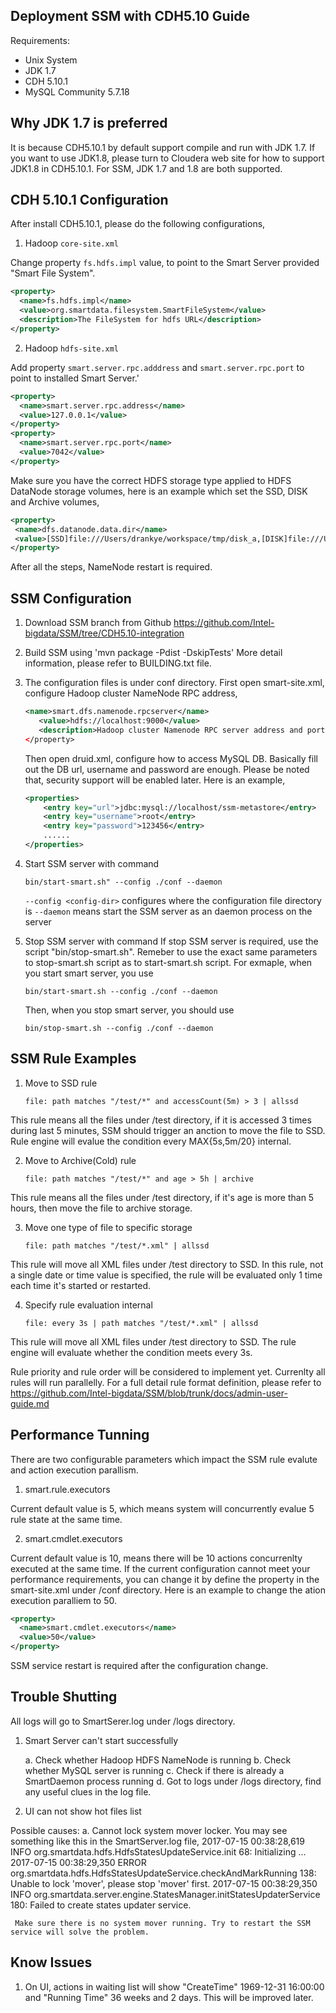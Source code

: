 Deployment SSM with CDH5.10 Guide
----------------------------------------------------------------------------------
Requirements:

* Unix System
* JDK 1.7
* CDH 5.10.1
* MySQL Community 5.7.18


Why JDK 1.7 is preferred
----------------------------------------------------------------------------------

  It is because CDH5.10.1 by default support compile and run with JDK 1.7. If you
  want to use JDK1.8, please turn to Cloudera web site for how to support JDK1.8
  in CDH5.10.1.
  For SSM, JDK 1.7 and 1.8 are both supported.


CDH 5.10.1 Configuration
----------------------------------------------------------------------------------
After install CDH5.10.1, please do the following configurations,

1. Hadoop `core-site.xml`

Change property `fs.hdfs.impl` value, to point to the Smart Server provided "Smart
File System".

```xml
<property>
  <name>fs.hdfs.impl</name>
  <value>org.smartdata.filesystem.SmartFileSystem</value>
  <description>The FileSystem for hdfs URL</description>
</property>
```

2. Hadoop `hdfs-site.xml`

Add property `smart.server.rpc.adddress` and `smart.server.rpc.port` to point to 
installed Smart Server.'

```xml
<property>
  <name>smart.server.rpc.address</name>
  <value>127.0.0.1</value>
</property>
<property>
  <name>smart.server.rpc.port</name>
  <value>7042</value>
</property> 
```

Make sure you have the correct HDFS storage type applied to HDFS DataNode storage
volumes, here is an example which set the SSD, DISK and Archive volumes,

```xml
<property>
 <name>dfs.datanode.data.dir</name>
 <value>[SSD]file:///Users/drankye/workspace/tmp/disk_a,[DISK]file:///Users/drankye/workspace/tmp/disk_b,[ARCHIVE]file:///Users/drankye/workspace/tmp/disk_c</value>
</property>
```

After all the steps, NameNode restart is required.


SSM Configuration
---------------------------------------------------------------------------------
1. Download SSM branch from Github https://github.com/Intel-bigdata/SSM/tree/CDH5.10-integration
2. Build SSM using 
   'mvn package -Pdist -DskipTests'
   More detail information, please refer to BUILDING.txt file. 
3. The configuration files is under conf directory. First open smart-site.xml, configure
   Hadoop cluster NameNode RPC address,
   
   ```xml
   <name>smart.dfs.namenode.rpcserver</name>
      <value>hdfs://localhost:9000</value>
      <description>Hadoop cluster Namenode RPC server address and port</description>
   </property>
   ```
   
   Then open druid.xml, configure how to access MySQL DB. Basically fill out the
   DB url, username and password are enough. Please be noted that, security support
   will be enabled later. Here is an example, 
   
   ```xml
   <properties>
       <entry key="url">jdbc:mysql://localhost/ssm-metastore</entry>
       <entry key="username">root</entry>
       <entry key="password">123456</entry>
	   ......
   </properties>	   
   ```

4. Start SSM server with command 

	`bin/start-smart.sh" --config ./conf --daemon`	
	
   `--config <config-dir>` configures where the configuration file directory is
   `--daemon` means start the SSM server as an daemon process on the server
5. Stop SSM server with command
   If stop SSM server is required, use the script "bin/stop-smart.sh". Remeber to
   use the exact same parameters to stop-smart.sh script as to start-smart.sh script.
   For exmaple, when you start smart server, you use 
   
   	`bin/start-smart.sh --config ./conf --daemon`
	
   Then, when you stop smart server, you should use 
   
   	`bin/stop-smart.sh --config ./conf --daemon`
   
SSM Rule Examples
---------------------------------------------------------------------------------
1. Move to SSD rule

	`file: path matches "/test/*" and accessCount(5m) > 3 | allssd`
	
This rule means all the files under /test directory, if it is accessed 3 times during
last 5 minutes, SSM should trigger an anction to move the file to SSD. Rule engine
will evalue the condition every MAX{5s,5m/20} internal.


2. Move to Archive(Cold) rule

	`file: path matches "/test/*" and age > 5h | archive`
	
This rule means all the files under /test directory, if it's age is more than 5 hours,
then move the file to archive storage. 

3. Move one type of file to specific storage

	`file: path matches "/test/*.xml" | allssd`
   
This rule will move all XML files under /test directory to SSD. In this rule, not a 
single date or time value is specified, the rule will be evaluated only 1 time each time
it's started or restarted. 

4. Specify rule evaluation internal

	`file: every 3s | path matches "/test/*.xml" | allssd`
  
This rule will move all XML files under /test directory to SSD. The rule engine will
evaluate whether the condition meets every 3s. 

Rule priority and rule order will be considered to implement yet. Currenlty all rules
will run parallelly. For a full detail rule format definition, please refer to 
https://github.com/Intel-bigdata/SSM/blob/trunk/docs/admin-user-guide.md


Performance Tunning
---------------------------------------------------------------------------------
There are two configurable parameters which impact the SSM rule evalute and action 
execution parallism.

1. smart.rule.executors

Current default value is 5, which means system will concurrently evalue 5 rule state 
at the same time.

2. smart.cmdlet.executors

Current default value is 10, means there will be 10 actions concurrenlty executed at
the same time. 
If the current configuration cannot meet your performance requirements, you can change
it by define the property in the smart-site.xml under /conf directory. Here is an example
to change the ation execution paralliem to 50.

```xml
<property>
  <name>smart.cmdlet.executors</name>
  <value>50</value>
</property>
```

SSM service restart is required after the configuration change. 


Trouble Shutting
---------------------------------------------------------------------------------
All logs will go to SmartSerer.log under /logs directory. 

1. Smart Server can't start successfully

   a. Check whether Hadoop HDFS NameNode is running
   b. Check whether MySQL server is running
   c. Check if there is already a SmartDaemon process running
   d. Got to logs under /logs directory, find any useful clues in the log file.
   
2. UI can not show hot files list 

  Possible causes:
  a. Cannot lock system mover locker. You may see something like this in the SmartServer.log file,
	 2017-07-15 00:38:28,619 INFO org.smartdata.hdfs.HdfsStatesUpdateService.init 68: Initializing ...
	 2017-07-15 00:38:29,350 ERROR org.smartdata.hdfs.HdfsStatesUpdateService.checkAndMarkRunning 138: Unable to lock 'mover', please stop 'mover' first.
	 2017-07-15 00:38:29,350 INFO org.smartdata.server.engine.StatesManager.initStatesUpdaterService 180: Failed to create states updater service.
	 
	 Make sure there is no system mover running. Try to restart the SSM service will solve the problem. 
	 
	 
Know Issues
---------------------------------------------------------------------------------
1. On UI, actions in waiting list will show "CreateTime" 1969-12-31 16:00:00 and "Running Time" 36 weeks and 2 days. This will be improved later. 

   
